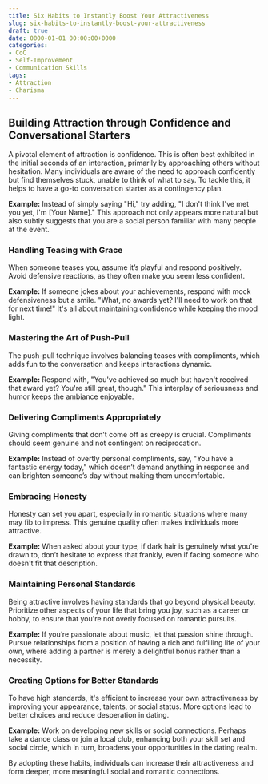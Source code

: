 ```yaml
---
title: Six Habits to Instantly Boost Your Attractiveness
slug: six-habits-to-instantly-boost-your-attractiveness
draft: true
date: 0000-01-01 00:00:00+0000
categories:
- CoC
- Self-Improvement
- Communication Skills 
tags:
- Attraction
- Charisma
---
```


## Building Attraction through Confidence and Conversational Starters

A pivotal element of attraction is confidence. This is often best exhibited in the initial seconds of an interaction, primarily by approaching others without hesitation. Many individuals are aware of the need to approach confidently but find themselves stuck, unable to think of what to say. To tackle this, it helps to have a go-to conversation starter as a contingency plan.

**Example:** Instead of simply saying "Hi," try adding, "I don't think I've met you yet, I'm [Your Name]." This approach not only appears more natural but also subtly suggests that you are a social person familiar with many people at the event.

### Handling Teasing with Grace

When someone teases you, assume it’s playful and respond positively. Avoid defensive reactions, as they often make you seem less confident.

**Example:** If someone jokes about your achievements, respond with mock defensiveness but a smile. "What, no awards yet? I'll need to work on that for next time!" It's all about maintaining confidence while keeping the mood light.

### Mastering the Art of Push-Pull

The push-pull technique involves balancing teases with compliments, which adds fun to the conversation and keeps interactions dynamic.

**Example:** Respond with, "You've achieved so much but haven't received that award yet? You're still great, though." This interplay of seriousness and humor keeps the ambiance enjoyable.

### Delivering Compliments Appropriately

Giving compliments that don’t come off as creepy is crucial. Compliments should seem genuine and not contingent on reciprocation.

**Example:** Instead of overtly personal compliments, say, "You have a fantastic energy today," which doesn’t demand anything in response and can brighten someone’s day without making them uncomfortable.

### Embracing Honesty

Honesty can set you apart, especially in romantic situations where many may fib to impress. This genuine quality often makes individuals more attractive.

**Example:** When asked about your type, if dark hair is genuinely what you're drawn to, don’t hesitate to express that frankly, even if facing someone who doesn't fit that description.

### Maintaining Personal Standards

Being attractive involves having standards that go beyond physical beauty. Prioritize other aspects of your life that bring you joy, such as a career or hobby, to ensure that you're not overly focused on romantic pursuits.

**Example:** If you’re passionate about music, let that passion shine through. Pursue relationships from a position of having a rich and fulfilling life of your own, where adding a partner is merely a delightful bonus rather than a necessity.

### Creating Options for Better Standards

To have high standards, it's efficient to increase your own attractiveness by improving your appearance, talents, or social status. More options lead to better choices and reduce desperation in dating.

**Example:** Work on developing new skills or social connections. Perhaps take a dance class or join a local club, enhancing both your skill set and social circle, which in turn, broadens your opportunities in the dating realm.

By adopting these habits, individuals can increase their attractiveness and form deeper, more meaningful social and romantic connections.
